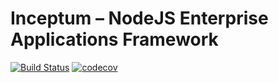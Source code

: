 # Inceptum – NodeJS Enterprise Applications Framework

[![Build Status](https://travis-ci.org/hipages/inceptum.svg?branch=master)](https://travis-ci.org/hipages/inceptum)
[![codecov](https://codecov.io/gh/hipages/inceptum/branch/master/graph/badge.svg)](https://codecov.io/gh/hipages/inceptum)
